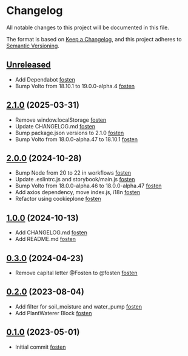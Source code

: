 # Changelog

All notable changes to this project will be documented in this file.

The format is based on [Keep a Changelog](https://keepachangelog.com/en/1.0.0/),
and this project adheres to [Semantic Versioning](https://semver.org/spec/v2.0.0.html).

<!-- You should *NOT* be adding new change log entries to this file.
     You should create a file in the news directory instead.
     For helpful instructions, please see:
     https://6.docs.plone.org/volto/developer-guidelines/contributing.html#create-a-pull-request
-->

<!-- towncrier release notes start -->

## [Unreleased]

- Add Dependabot [fosten]
- Bump Volto from 18.10.1 to 19.0.0-alpha.4 [fosten]

## [2.1.0] (2025-03-31)

- Remove window.localStorage [fosten]
- Update CHANGELOG.md [fosten]
- Bump package.json versions to 2.1.0 [fosten]
- Bump Volto from 18.0.0-alpha.47 to 18.10.1 [fosten]

## [2.0.0] (2024-10-28)

- Bump Node from 20 to 22 in workflows [fosten]
- Update .eslintrc.js and storybook/main.js [fosten]
- Bump Volto from 18.0.0-alpha.46 to 18.0.0-alpha.47 [fosten]
- Add axios dependency, move index.js, i18n [fosten]
- Refactor using cookieplone [fosten]

## [1.0.0] (2024-10-13)

- Add CHANGELOG.md [fosten]
- Add README.md [fosten]

## [0.3.0] (2024-04-23)

- Remove capital letter @Fosten to @fosten [fosten]

## [0.2.0] (2023-08-04)

- Add filter for soil_moisture and water_pump [fosten]
- Add PlantWaterer Block [fosten]

## [0.1.0] (2023-05-01)

- Initial commit [fosten]

[Unreleased]: https://github.com/Fosten/volto-home-assistant/compare/2.1.0...main
[2.1.0]: https://github.com/Fosten/volto-home-assistant/releases/tag/2.1.0
[2.0.0]: https://github.com/Fosten/volto-home-assistant/releases/tag/2.0.0
[1.0.0]: https://github.com/Fosten/volto-home-assistant/releases/tag/1.0.0
[0.3.0]: https://github.com/Fosten/volto-home-assistant/releases/tag/0.3.0
[0.2.0]: https://github.com/Fosten/volto-home-assistant/releases/tag/0.2.0
[0.1.0]: https://github.com/Fosten/volto-home-assistant/releases/tag/0.1.0
[fosten]: https://github.com/Fosten
